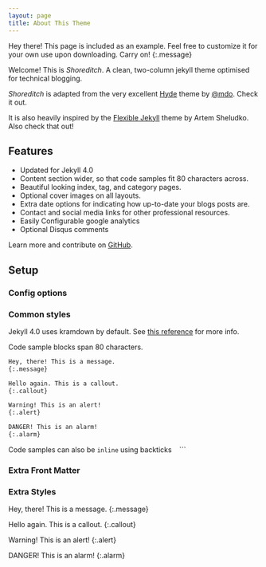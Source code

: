 ```yaml
---
layout: page
title: About This Theme
---
```


Hey there! This page is included as an example. Feel free to customize it for your own use upon downloading. Carry on!
{:.message}

Welcome! This is *Shoreditch*. A clean, two-column jekyll theme optimised for technical blogging.

*Shoreditch* is adapted from the very excellent [Hyde](http://hyde.getpoole.com) theme by [@mdo](https://twitter.com/mdo). Check it out.

It is also heavily inspired by the [Flexible Jekyll](https://github.com/artemsheludko/flexible-jekyll) theme by Artem Sheludko. Also check that out!


## Features
* Updated for Jekyll 4.0
* Content section wider, so that code samples fit 80 characters across.
* Beautiful looking index, tag, and category pages.
* Optional cover images on all layouts.
* Extra date options for indicating how up-to-date your blogs posts are.
* Contact and social media links for other professional resources.
* Easily Configurable google analytics
* Optional Disqus comments

Learn more and contribute on [GitHub](https://github.com/poole).

## Setup

### Config options

### Common styles

Jekyll 4.0 uses kramdown by default. See [this
reference](https://kramdown.gettalong.org/syntax.html) for more info.

Code sample blocks span 80 characters.
~~~ markdown
Hey, there! This is a message.
{:.message}

Hello again. This is a callout.
{:.callout}

Warning! This is an alert!
{:.alert}

DANGER! This is an alarm!
{:.alarm}
~~~

Code samples can also be ```inline``` using backticks ``` ``` ```

### Extra Front Matter

### Extra Styles

Hey, there! This is a message.
{:.message}

Hello again. This is a callout.
{:.callout}

Warning! This is an alert!
{:.alert}

DANGER! This is an alarm!
{:.alarm}
